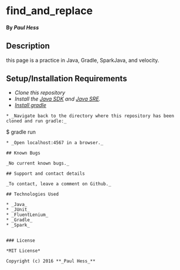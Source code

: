 # find_and_replace

#### By _**Paul Hess**_

## Description

this page is a practice in Java, Gradle, SparkJava, and velocity. 

## Setup/Installation Requirements

* _Clone this repository_
* _Install the [Java SDK](http://www.oracle.com/technetwork/java/javase/downloads/jdk8-downloads-2133151.html) and [Java SRE](http://www.java.com/en/)._
* _[Install gradle](http://codetutr.com/2013/03/23/how-to-install-gradle/)_

```
* _Navigate back to the directory where this repository has been cloned and run gradle:_
```
$ gradle run
```
* _Open localhost:4567 in a browser._

## Known Bugs

_No current known bugs._

## Support and contact details

_To contact, leave a comment on Github._

## Technologies Used

* _Java_
* _JUnit_
* _FluentLenium_
* _Gradle_
* _Spark_


### License

*MIT License*

Copyright (c) 2016 **_Paul Hess_**
